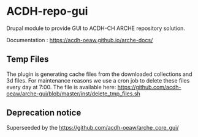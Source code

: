 # ACDH-repo-gui

Drupal module to provide GUI to ACDH-CH ARCHE repository solution.

Documentation : https://acdh-oeaw.github.io/arche-docs/

## Temp Files
The plugin is generating cache files from the downloaded collections and 3d files. 
For maintenance reasons we use a cron job to delete these files every day at 7:00.
The file is available here: https://github.com/acdh-oeaw/arche-gui/blob/master/inst/delete_tmp_files.sh

## Deprecation notice

Superseeded by the https://github.com/acdh-oeaw/arche_core_gui/
